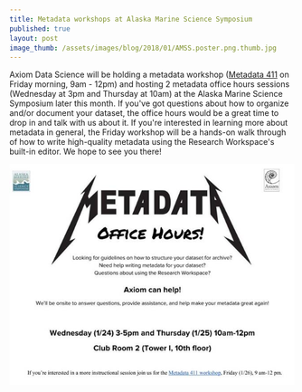 ```yaml
---
title: Metadata workshops at Alaska Marine Science Symposium
published: true
layout: post
image_thumb: /assets/images/blog/2018/01/AMSS.poster.png.thumb.jpg
---
```



Axiom Data Science will be holding a metadata workshop ([Metadata 411](https://www.alaskamarinescience.org/workshops/) on Friday morning, 9am - 12pm) and hosting 2 metadata office hours sessions (Wednesday at 3pm and Thursday at 10am) at the Alaska Marine Science Symposium later this month. If you've got questions about how to organize and/or document your dataset, the office hours would be a great time to drop in and talk with us about it. If you're interested in learning more about metadata in general, the Friday workshop will be a hands-on walk through of how to write high-quality metadata using the Research Workspace's built-in editor. We hope to see you there!

<img src="/assets/images/blog/2018/01/AMSS.poster.png" class="pull-right" />
